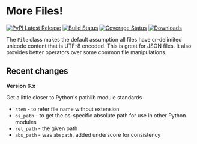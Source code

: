 # More Files!

[![PyPI Latest Release](https://img.shields.io/pypi/v/mo-files.svg)](https://pypi.org/project/mo-files/)
[![Build Status](https://github.com/klahnakoski/mo-files/actions/workflows/build.yml/badge.svg?branch=master)](https://github.com/klahnakoski/mo-files/actions/workflows/build.yml)
[![Coverage Status](https://coveralls.io/repos/github/klahnakoski/mo-files/badge.svg?branch=dev)](https://coveralls.io/github/klahnakoski/mo-files?branch=dev)
[![Downloads](https://static.pepy.tech/badge/mo-files/month)](https://pepy.tech/project/mo-files)

The `File` class makes the default assumption all files have cr-delimited unicode content that is UTF-8 encoded. This is great for JSON files. It also provides better operators over some common file manipulations.




## Recent changes

**Version 6.x**

Get a little closer to Python's pathlib module standards

* `stem` - to refer file name without extension
* `os_path` - to get the os-specific absolute path for use in other Python modules
* `rel_path` - the given path 
* `abs_path` - was `abspath`, added underscore for consistency 



